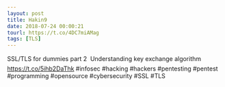 ```yaml
---
layout: post
title: Hakin9
date: 2018-07-24 00:00:21
tourl: https://t.co/4DC7miAMag
tags: [TLS]
---
```

SSL/TLS for dummies part 2  Understanding key exchange algorithm https://t.co/5ihb2DaThk #infosec #hacking #hackers #pentesting #pentest #programming #opensource #cybersecurity #SSL #TLS